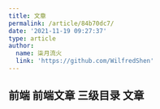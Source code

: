 ```yaml
---
title: 文章
permalink: /article/84b70dc7/
date: '2021-11-19 09:27:37'
type: article
author:
  name: 柒月流火
  link: 'https://github.com/WilfredShen'
---
```

## 前端 前端文章 三级目录 文章
